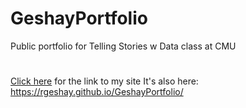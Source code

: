 # GeshayPortfolio
Public portfolio for Telling Stories w Data class at CMU
#
[Click here](https://rgeshay.github.io/GeshayPortfolio/) for the link to my site
It's also here:
https://rgeshay.github.io/GeshayPortfolio/
